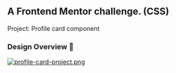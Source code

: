 ## A Frontend Mentor challenge. (CSS)
Project: Profile card component

### Design Overview 🎨
[![profile-card-project.png](https://i.postimg.cc/brZmZQR7/profile-card-project.png)](https://postimg.cc/hQqLwQ6s)
